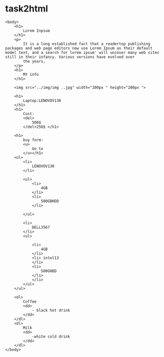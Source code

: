 # task2html
<!DOCTYPE html>
<html>

<head>
    <title>
        project ...
    </title>

    <body>
        <h1>
            Lorem Inpsum
        </h1>
        <p>
            It is a long established fact that a readertop publishing packages and web page editors now use Lorem Ipsum as their default model text, and a search for lorem ipsum' will uncover many web sites still in their infancy. Various versions have evolved over
            the years,
        </p>
        <h1>
            MY info
        </h1>

        <img src="../img/img ..jpg" width="200px " height="200px ">

        <h1>
            Laptop:LENOVOV130
        </h1>
        <h1>
            Cost:
            <del>
                500$
            </del>250$ </h1>

        <h1>
            buy form:
            <u>
                Go to
            </u></h1>
        <ul>
            <li>
                LENOVOV130
            </li>

            <ul>
                <li>
                    4GB
                </li>
                <li>
                    500GBHDD
                </li>

            </ul>

            <li>
                DELL3567
            </li>
            <ul>

                <li>
                    4GB
                </li>
                <li> intel13
                </li>
                <li>
                    500GHDD
                </li>
                </li>
            </ul>
        </ul>

        <dl>
            Coffee
            <dd>
                - black hot drink
            </dd>
        </dl>
        <dl>
            Milk
            <dd>
                -white cold drink
            </dd>
        </dl>
    </body>
</head>

</html>

